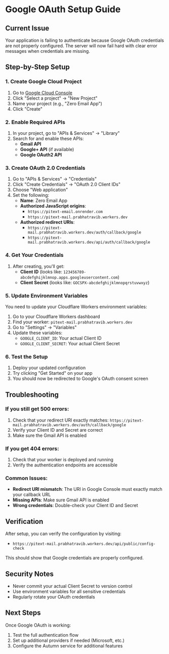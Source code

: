 # Google OAuth Setup Guide

## Current Issue
Your application is failing to authenticate because Google OAuth credentials are not properly configured. The server will now fail hard with clear error messages when credentials are missing.

## Step-by-Step Setup

### 1. Create Google Cloud Project
1. Go to [Google Cloud Console](https://console.cloud.google.com)
2. Click "Select a project" → "New Project"
3. Name your project (e.g., "Zero Email App")
4. Click "Create"

### 2. Enable Required APIs
1. In your project, go to "APIs & Services" → "Library"
2. Search for and enable these APIs:
   - **Gmail API**
   - **Google+ API** (if available)
   - **Google OAuth2 API**

### 3. Create OAuth 2.0 Credentials
1. Go to "APIs & Services" → "Credentials"
2. Click "Create Credentials" → "OAuth 2.0 Client IDs"
3. Choose "Web application"
4. Set the following:
   - **Name**: Zero Email App
   - **Authorized JavaScript origins**:
     - `https://pitext-email.onrender.com`
     - `https://pitext-mail.prabhatravib.workers.dev`
   - **Authorized redirect URIs**:
     - `https://pitext-mail.prabhatravib.workers.dev/auth/callback/google`
     - `https://pitext-mail.prabhatravib.workers.dev/api/auth/callback/google`

### 4. Get Your Credentials
1. After creating, you'll get:
   - **Client ID** (looks like: `123456789-abcdefghijklmnop.apps.googleusercontent.com`)
   - **Client Secret** (looks like: `GOCSPX-abcdefghijklmnopqrstuvwxyz`)

### 5. Update Environment Variables
You need to update your Cloudflare Workers environment variables:

1. Go to your Cloudflare Workers dashboard
2. Find your worker: `pitext-mail.prabhatravib.workers.dev`
3. Go to "Settings" → "Variables"
4. Update these variables:
   - `GOOGLE_CLIENT_ID`: Your actual Client ID
   - `GOOGLE_CLIENT_SECRET`: Your actual Client Secret

### 6. Test the Setup
1. Deploy your updated configuration
2. Try clicking "Get Started" on your app
3. You should now be redirected to Google's OAuth consent screen

## Troubleshooting

### If you still get 500 errors:
1. Check that your redirect URI exactly matches: `https://pitext-mail.prabhatravib.workers.dev/auth/callback/google`
2. Verify your Client ID and Secret are correct
3. Make sure the Gmail API is enabled

### If you get 404 errors:
1. Check that your worker is deployed and running
2. Verify the authentication endpoints are accessible

### Common Issues:
- **Redirect URI mismatch**: The URI in Google Console must exactly match your callback URL
- **Missing APIs**: Make sure Gmail API is enabled
- **Wrong credentials**: Double-check your Client ID and Secret

## Verification
After setup, you can verify the configuration by visiting:
- `https://pitext-mail.prabhatravib.workers.dev/api/public/config-check`

This should show that Google credentials are properly configured.

## Security Notes
- Never commit your actual Client Secret to version control
- Use environment variables for all sensitive credentials
- Regularly rotate your OAuth credentials

## Next Steps
Once Google OAuth is working:
1. Test the full authentication flow
2. Set up additional providers if needed (Microsoft, etc.)
3. Configure the Autumn service for additional features 